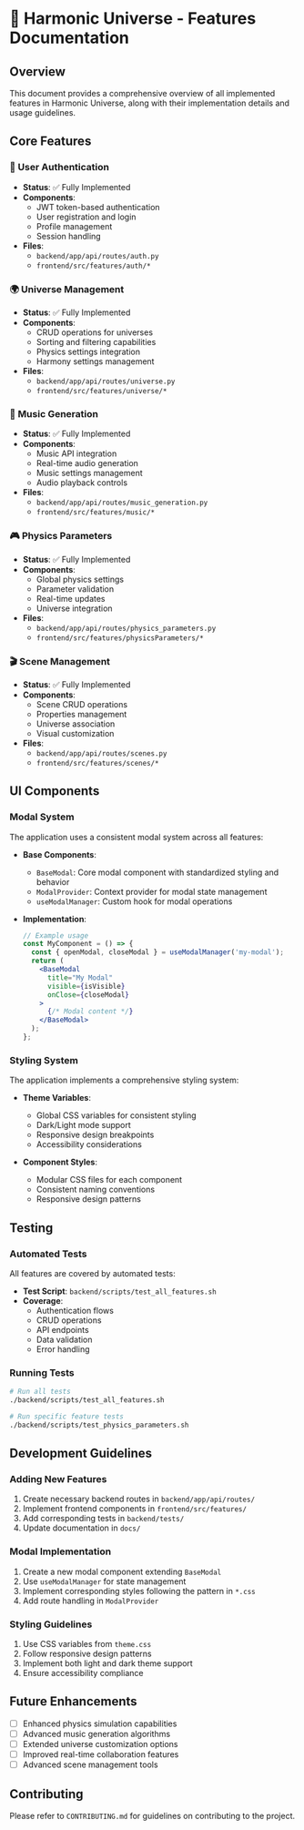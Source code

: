 # 🌌 Harmonic Universe - Features Documentation

## Overview

This document provides a comprehensive overview of all implemented features in Harmonic Universe, along with their implementation details and usage guidelines.

## Core Features

### 🔐 User Authentication

- **Status**: ✅ Fully Implemented
- **Components**:
  - JWT token-based authentication
  - User registration and login
  - Profile management
  - Session handling
- **Files**:
  - `backend/app/api/routes/auth.py`
  - `frontend/src/features/auth/*`

### 🌍 Universe Management

- **Status**: ✅ Fully Implemented
- **Components**:
  - CRUD operations for universes
  - Sorting and filtering capabilities
  - Physics settings integration
  - Harmony settings management
- **Files**:
  - `backend/app/api/routes/universe.py`
  - `frontend/src/features/universe/*`

### 🎵 Music Generation

- **Status**: ✅ Fully Implemented
- **Components**:
  - Music API integration
  - Real-time audio generation
  - Music settings management
  - Audio playback controls
- **Files**:
  - `backend/app/api/routes/music_generation.py`
  - `frontend/src/features/music/*`

### 🎮 Physics Parameters

- **Status**: ✅ Fully Implemented
- **Components**:
  - Global physics settings
  - Parameter validation
  - Real-time updates
  - Universe integration
- **Files**:
  - `backend/app/api/routes/physics_parameters.py`
  - `frontend/src/features/physicsParameters/*`

### 🎬 Scene Management

- **Status**: ✅ Fully Implemented
- **Components**:
  - Scene CRUD operations
  - Properties management
  - Universe association
  - Visual customization
- **Files**:
  - `backend/app/api/routes/scenes.py`
  - `frontend/src/features/scenes/*`

## UI Components

### Modal System

The application uses a consistent modal system across all features:

- **Base Components**:
  - `BaseModal`: Core modal component with standardized styling and behavior
  - `ModalProvider`: Context provider for modal state management
  - `useModalManager`: Custom hook for modal operations

- **Implementation**:
  ```jsx
  // Example usage
  const MyComponent = () => {
    const { openModal, closeModal } = useModalManager('my-modal');
    return (
      <BaseModal
        title="My Modal"
        visible={isVisible}
        onClose={closeModal}
      >
        {/* Modal content */}
      </BaseModal>
    );
  };
  ```

### Styling System

The application implements a comprehensive styling system:

- **Theme Variables**:
  - Global CSS variables for consistent styling
  - Dark/Light mode support
  - Responsive design breakpoints
  - Accessibility considerations

- **Component Styles**:
  - Modular CSS files for each component
  - Consistent naming conventions
  - Responsive design patterns

## Testing

### Automated Tests

All features are covered by automated tests:

- **Test Script**: `backend/scripts/test_all_features.sh`
- **Coverage**:
  - Authentication flows
  - CRUD operations
  - API endpoints
  - Data validation
  - Error handling

### Running Tests

```bash
# Run all tests
./backend/scripts/test_all_features.sh

# Run specific feature tests
./backend/scripts/test_physics_parameters.sh
```

## Development Guidelines

### Adding New Features

1. Create necessary backend routes in `backend/app/api/routes/`
2. Implement frontend components in `frontend/src/features/`
3. Add corresponding tests in `backend/tests/`
4. Update documentation in `docs/`

### Modal Implementation

1. Create a new modal component extending `BaseModal`
2. Use `useModalManager` for state management
3. Implement corresponding styles following the pattern in `*.css`
4. Add route handling in `ModalProvider`

### Styling Guidelines

1. Use CSS variables from `theme.css`
2. Follow responsive design patterns
3. Implement both light and dark theme support
4. Ensure accessibility compliance

## Future Enhancements

- [ ] Enhanced physics simulation capabilities
- [ ] Advanced music generation algorithms
- [ ] Extended universe customization options
- [ ] Improved real-time collaboration features
- [ ] Advanced scene management tools

## Contributing

Please refer to `CONTRIBUTING.md` for guidelines on contributing to the project.
